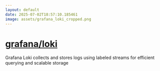 ```yaml
---
layout: default
date: 2025-07-02T18:57:10.185461
image: assets/grafana_loki_cropped.png
---
```


# [grafana/loki](https://github.com/grafana/loki)

Grafana Loki collects and stores logs using labeled streams for efficient querying and scalable storage
